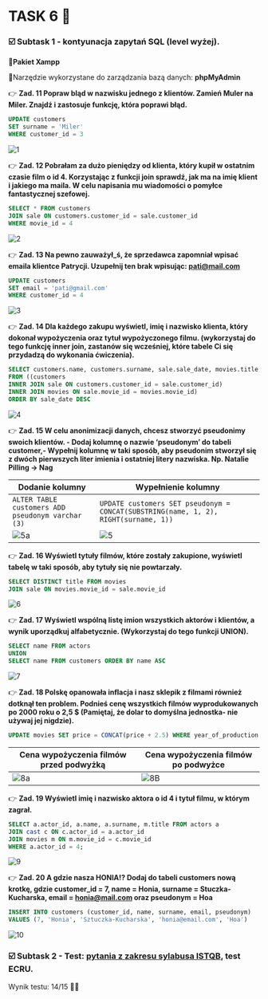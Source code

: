 # TASK 6 🏁

### ☑️ Subtask 1 - kontyunacja zapytań SQL (level wyżej).

📌**Pakiet Xampp**

📌Narzędzie wykorzystane do zarządzania bazą danych: **phpMyAdmin** 

👉 **Zad. 11 Popraw bląd w nazwisku jednego z klientów. Zamień Muler na Miler. Znajdź i zastosuje funkcję, która poprawi błąd.**

```sql
UPDATE customers
SET surname = 'Miler'
WHERE customer_id = 3
```
![1](https://github.com/Katarzyna-SZ/challenge_portfolio_katarzyna/assets/140599598/a73c2e27-f091-4948-b12a-0aa9983c4515)

👉 **Zad. 12 Pobrałam za dużo pieniędzy od klienta, który kupił w ostatnim czasie film o id 4. Korzystając z funkcji join sprawdź, jak ma na imię klient i jakiego ma maila. W celu napisania mu wiadomości o pomyłce fantastycznej szefowej.**

```sql
SELECT * FROM customers
JOIN sale ON customers.customer_id = sale.customer_id
WHERE movie_id = 4
```
![2](https://github.com/Katarzyna-SZ/challenge_portfolio_katarzyna/assets/140599598/9519f93e-5d31-45e9-bad4-81d34c46876b)

👉 **Zad. 13 Na pewno zauważył_ś, że sprzedawca zapomniał wpisać emaila klientce Patrycji. Uzupełnij ten brak wpisując: pati@mail.com**

```sql
UPDATE customers
SET email = 'pati@gmail.com'
WHERE customer_id = 4
```
![3](https://github.com/Katarzyna-SZ/challenge_portfolio_katarzyna/assets/140599598/991671ac-2bf0-4935-9447-cacfb77aecc7)

👉 **Zad. 14 Dla każdego zakupu wyświetl, imię i nazwisko klienta, który dokonał wypożyczenia oraz tytuł wypożyczonego filmu. (wykorzystaj do tego funkcję inner join, zastanów się wcześniej, które tabele Ci się przydadzą do wykonania ćwiczenia).**

```sql
SELECT customers.name, customers.surname, sale.sale_date, movies.title 
FROM ((customers 
INNER JOIN sale ON customers.customer_id = sale.customer_id) 
INNER JOIN movies ON sale.movie_id = movies.movie_id)
ORDER BY sale_date DESC
```
![4](https://github.com/Katarzyna-SZ/challenge_portfolio_katarzyna/assets/140599598/4bd3dc72-193c-4010-93bb-179478697670)

👉 **Zad. 15 W celu anonimizacji danych, chcesz stworzyć pseudonimy swoich klientów. - Dodaj kolumnę o nazwie ‘pseudonym’ do tabeli customer,- Wypełnij kolumnę w taki sposób, aby pseudonim stworzył się z dwóch pierwszych liter imienia i ostatniej litery nazwiska. Np. Natalie Pilling → Nag**

Dodanie kolumny | Wypełnienie kolumny 
--- | --- 
```ALTER TABLE customers ADD pseudonym varchar (3)``` | ```UPDATE customers SET pseudonym = CONCAT(SUBSTRING(name, 1, 2), RIGHT(surname, 1))```
![5a](https://github.com/Katarzyna-SZ/challenge_portfolio_katarzyna/assets/140599598/f5dd7716-beea-4427-b5ad-76b4d202b5d8) | ![5](https://github.com/Katarzyna-SZ/challenge_portfolio_katarzyna/assets/140599598/23372472-5d03-414a-a828-bfbb477e0e41)

👉 **Zad. 16 Wyświetl tytuły filmów, które zostały zakupione, wyświetl tabelę w taki sposób, aby tytuły się nie powtarzały.**

```sql
SELECT DISTINCT title FROM movies 
JOIN sale ON movies.movie_id = sale.movie_id
```
![6](https://github.com/Katarzyna-SZ/challenge_portfolio_katarzyna/assets/140599598/e15298f5-b3e2-412f-a61f-62c8b6d3e61f)

👉 **Zad. 17 Wyświetl wspólną listę imion wszystkich aktorów i klientów, a wynik uporządkuj alfabetycznie. (Wykorzystaj do tego funkcji UNION).**

```sql
SELECT name FROM actors 
UNION 
SELECT name FROM customers ORDER BY name ASC
```
![7](https://github.com/Katarzyna-SZ/challenge_portfolio_katarzyna/assets/140599598/62b9c519-8a62-4c21-931b-21501727d08a)

👉 **Zad. 18 Polskę opanowała inflacja i nasz sklepik z filmami również dotknął ten problem. Podnieś cenę wszystkich filmów wyprodukowanych po 2000 roku o 2,5 $ (Pamiętaj, że dolar to domyślna jednostka- nie używaj jej nigdzie).**

```sql
UPDATE movies SET price = CONCAT(price + 2.5) WHERE year_of_production > 2000
```
Cena wypożyczenia filmów przed podwyżką | Cena wypożyczenia filmów po podwyżce
--- | --- 
![8a](https://github.com/Katarzyna-SZ/challenge_portfolio_katarzyna/assets/140599598/08c723f6-f029-4652-964d-89f7ddfdebd0) | ![8B](https://github.com/Katarzyna-SZ/challenge_portfolio_katarzyna/assets/140599598/9b8a18ca-c94c-4368-9bee-13c288bafb37)

👉 **Zad. 19 Wyświetl imię i nazwisko aktora o id 4 i tytuł filmu, w którym zagrał.**

```sql
SELECT a.actor_id, a.name, a.surname, m.title FROM actors a 
JOIN cast c ON c.actor_id = a.actor_id 
JOIN movies m ON m.movie_id = c.movie_id 
WHERE a.actor_id = 4;
```
![9](https://github.com/Katarzyna-SZ/challenge_portfolio_katarzyna/assets/140599598/e3da41b9-6869-4017-8ef3-8cca9ed767d9)

👉 **Zad. 20 A gdzie nasza HONIA!? Dodaj do tabeli customers nową krotkę, gdzie customer_id = 7, name = Honia, surname = Stuczka-Kucharska, email = honia@mail.com oraz pseudonym = Hoa**

```sql
INSERT INTO customers (customer_id, name, surname, email, pseudonym) 
VALUES (7, 'Honia', 'Sztuczka-Kucharska', 'honia@email.com', 'Hoa')
```
![10](https://github.com/Katarzyna-SZ/challenge_portfolio_katarzyna/assets/140599598/165781c4-6b78-423c-8171-f89e2f24dc8f)

### ☑️ Subtask 2 - Test: [pytania z zakresu sylabusa ISTQB](https://getistqb.com/#quizzes), test ECRU.

Wynik testu: 14/15 💪🏻
